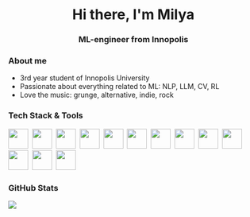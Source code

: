 <div id="header" align="center">
  <h1>Hi there, I'm Milya</h1>
  <h3>ML-engineer from Innopolis</h3>
</div>

### About me
- 3rd year student of Innopolis University
- Passionate about everything related to ML: NLP, LLM, CV, RL
- Love the music: grunge, alternative, indie, rock

### Tech Stack & Tools
<img src="https://cdn.jsdelivr.net/gh/devicons/devicon@latest/icons/python/python-original-wordmark.svg" width="40" height="40"/>&nbsp;
<img src="https://cdn.jsdelivr.net/gh/devicons/devicon@latest/icons/jupyter/jupyter-original-wordmark.svg" width="40" height="40"/>&nbsp;
<img src="https://cdn.jsdelivr.net/gh/devicons/devicon@latest/icons/numpy/numpy-original.svg" width="40" height="40"/>&nbsp;
<img src="https://cdn.jsdelivr.net/gh/devicons/devicon@latest/icons/pandas/pandas-original-wordmark.svg" width="40" height="40"/>&nbsp;
<img src="https://cdn.jsdelivr.net/gh/devicons/devicon@latest/icons/scikitlearn/scikitlearn-original.svg" width="40" height="40"/>&nbsp;
<img src="https://cdn.jsdelivr.net/gh/devicons/devicon@latest/icons/pytorch/pytorch-original.svg" width="40" height="40"/>&nbsp;
<img src="https://cdn.jsdelivr.net/gh/devicons/devicon@latest/icons/docker/docker-original-wordmark.svg" width="40" height="40"/>&nbsp;
<img src="https://cdn.jsdelivr.net/gh/devicons/devicon@latest/icons/streamlit/streamlit-original.svg" width="40" height="40"/>&nbsp;
<img src="https://cdn.jsdelivr.net/gh/devicons/devicon@latest/icons/fastapi/fastapi-original.svg" width="40" height="40"/>&nbsp;
<img src="https://cdn.jsdelivr.net/gh/devicons/devicon@latest/icons/postman/postman-original.svg" width="40" height="40"/>&nbsp;
<img src="https://cdn.jsdelivr.net/gh/devicons/devicon@latest/icons/postgresql/postgresql-original-wordmark.svg" width="40" height="40"/>&nbsp;
<img src="https://cdn.jsdelivr.net/gh/devicons/devicon@latest/icons/vscode/vscode-original.svg" width="40" height="40"/>&nbsp;
<img src="https://cdn.jsdelivr.net/gh/devicons/devicon@latest/icons/railway/railway-original.svg" width="40" height="40"/>&nbsp;



### GitHub Stats

![](http://github-profile-summary-cards.vercel.app/api/cards/repos-per-language?username=MilyaushaShamsutdinova&theme=nord_bright)
